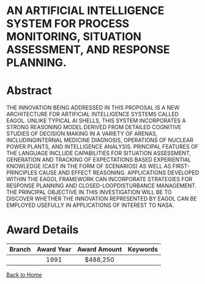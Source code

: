 
AN ARTIFICIAL INTELLIGENCE SYSTEM FOR PROCESS MONITORING, SITUATION ASSESSMENT, AND RESPONSE PLANNING.
======================================================================================================

# Abstract


THE INNOVATION BEING ADDRESSED IN THIS PROPOSAL IS A NEW ARCHITECTURE FOR ARTIFICIAL INTELLIGENCE SYSTEMS CALLED EAGOL. UNLIKE TYPICAL AI SHELLS, THIS SYSTEM INCORPORATES A STRONG REASONING MODEL DERIVED FROM DETAILED COGNITIVE STUDIES OF DECISION MAKING IN A VARIETY OF ARENAS, INCLUDINGINTERNAL MEDICINE DIAGNOSIS, OPERATIONS OF NUCLEAR POWER PLANTS, AND INTELLIGENCE ANALYSIS. PRINCIPAL FEATURES OF THE LANGUAGE INCLUDE CAPABILITIES FOR SITUATION ASSESSMENT, GENERATION AND TRACKING OF EXPECTATIONS BASED EXPERIENTIAL KNOWLEDGE (CAST IN THE FORM OF SCENARIOS) AS WELL AS FIRST-PRINCIPLES CAUSE AND EFFECT REASONING. APPLICATIONS DEVELOPED WITHIN THE EAGOL FRAMEWORK CAN INCORPORATE STRATEGIES FOR RESPONSE PLANNING AND CLOSED-LOOPDISTURBANCE MANAGEMENT. THE PRINCIPAL OBJECTIVE IN THIS INVESTIGATION WILL BE TO DISCOVER WHETHER THE INNOVATION REPRESENTED BY EAGOL CAN BE EMPLOYED USEFULLY IN APPLICATIONS OF INTEREST TO NASA.  

# Award Details

|Branch|Award Year|Award Amount|Keywords|
| :---: | :---: | :---: | :---: |
||1991|$488,250||
  
  


[Back to Home](https://github.com/chrischow/dod_sbir_awards/Reports/JT/#129)